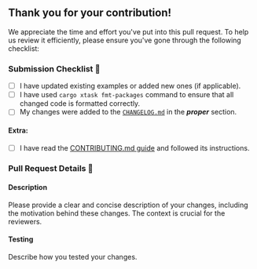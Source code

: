 ## Thank you for your contribution!

We appreciate the time and effort you've put into this pull request.
To help us review it efficiently, please ensure you've gone through the following checklist:

### Submission Checklist 📝
- [ ] I have updated existing examples or added new ones (if applicable).
- [ ] I have used `cargo xtask fmt-packages` command to ensure that all changed code is formatted correctly.
- [ ] My changes were added to the [`CHANGELOG.md`](https://github.com/esp-rs/esp-hal/blob/main/esp-hal/CHANGELOG.md) in the **_proper_** section.
#### Extra:
- [ ] I have read the [CONTRIBUTING.md guide](https://github.com/esp-rs/esp-hal/blob/main/CONTRIBUTING.md) and followed its instructions.

### Pull Request Details 📖

#### Description
Please provide a clear and concise description of your changes, including the motivation behind these changes. The context is crucial for the reviewers.

#### Testing
Describe how you tested your changes.
